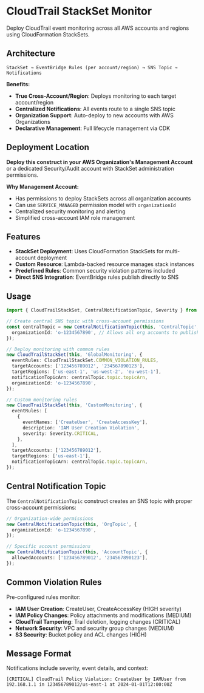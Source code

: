 # CloudTrail StackSet Monitor

Deploy CloudTrail event monitoring across all AWS accounts and regions using CloudFormation StackSets.

## Architecture

```
StackSet → EventBridge Rules (per account/region) → SNS Topic → Notifications
```

**Benefits:**
- **True Cross-Account/Region**: Deploys monitoring to each target account/region
- **Centralized Notifications**: All events route to a single SNS topic
- **Organization Support**: Auto-deploy to new accounts with AWS Organizations
- **Declarative Management**: Full lifecycle management via CDK

## Deployment Location

**Deploy this construct in your AWS Organization's Management Account** or a dedicated Security/Audit account with StackSet administration permissions.

**Why Management Account:**
- Has permissions to deploy StackSets across all organization accounts
- Can use `SERVICE_MANAGED` permission model with `organizationId`
- Centralized security monitoring and alerting
- Simplified cross-account IAM role management

## Features

- **StackSet Deployment**: Uses CloudFormation StackSets for multi-account deployment
- **Custom Resource**: Lambda-backed resource manages stack instances
- **Predefined Rules**: Common security violation patterns included
- **Direct SNS Integration**: EventBridge rules publish directly to SNS

## Usage

```typescript
import { CloudTrailStackSet, CentralNotificationTopic, Severity } from './cloudtrailMonitor';

// Create central SNS topic with cross-account permissions
const centralTopic = new CentralNotificationTopic(this, 'CentralTopic', {
  organizationId: 'o-1234567890', // Allows all org accounts to publish
});

// Deploy monitoring with common rules
new CloudTrailStackSet(this, 'GlobalMonitoring', {
  eventRules: CloudTrailStackSet.COMMON_VIOLATION_RULES,
  targetAccounts: ['123456789012', '234567890123'],
  targetRegions: ['us-east-1', 'us-west-2', 'eu-west-1'],
  notificationTopicArn: centralTopic.topic.topicArn,
  organizationId: 'o-1234567890',
});

// Custom monitoring rules
new CloudTrailStackSet(this, 'CustomMonitoring', {
  eventRules: [
    {
      eventNames: ['CreateUser', 'CreateAccessKey'],
      description: 'IAM User Creation Violation',
      severity: Severity.CRITICAL,
    },
  ],
  targetAccounts: ['123456789012'],
  targetRegions: ['us-east-1'],
  notificationTopicArn: centralTopic.topic.topicArn,
});
```

## Central Notification Topic

The `CentralNotificationTopic` construct creates an SNS topic with proper cross-account permissions:

```typescript
// Organization-wide permissions
new CentralNotificationTopic(this, 'OrgTopic', {
  organizationId: 'o-1234567890',
});

// Specific account permissions
new CentralNotificationTopic(this, 'AccountTopic', {
  allowedAccounts: ['123456789012', '234567890123'],
});
```

## Common Violation Rules

Pre-configured rules monitor:
- **IAM User Creation**: CreateUser, CreateAccessKey (HIGH severity)
- **IAM Policy Changes**: Policy attachments and modifications (MEDIUM)
- **CloudTrail Tampering**: Trail deletion, logging changes (CRITICAL)
- **Network Security**: VPC and security group changes (MEDIUM)
- **S3 Security**: Bucket policy and ACL changes (HIGH)

## Message Format

Notifications include severity, event details, and context:

`[CRITICAL] CloudTrail Policy Violation: CreateUser by IAMUser from 192.168.1.1 in 123456789012/us-east-1 at 2024-01-01T12:00:00Z`